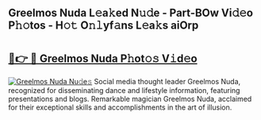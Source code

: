 ## Greelmos Nuda L𝚎a𝚔ed N𝚞𝚍e - Part-BOw Vi𝚍𝚎o P𝚑𝚘tos - H𝚘𝚝 O𝚗𝚕yf𝚊ns L𝚎a𝚔s aiOrp

# <h2><a href="http://kf7v3vr.oniu.top/?m=Greelmos+Nuda">🔗👉 🔴 Greelmos Nuda P𝚑ot𝚘𝚜 V𝚒d𝚎o</a></h2>

[![Greelmos Nuda Nu𝚍e𝚜](https://i.imgur.com/0qMVB7G.gif)](http://kf7v3vr.oniu.top/?m=Greelmos+Nuda)
Social media thought leader Greelmos Nuda, recognized for disseminating dance and lifestyle information, featuring presentations and blogs. Remarkable magician Greelmos Nuda, acclaimed for their exceptional skills and accomplishments in the art of illusion.  
